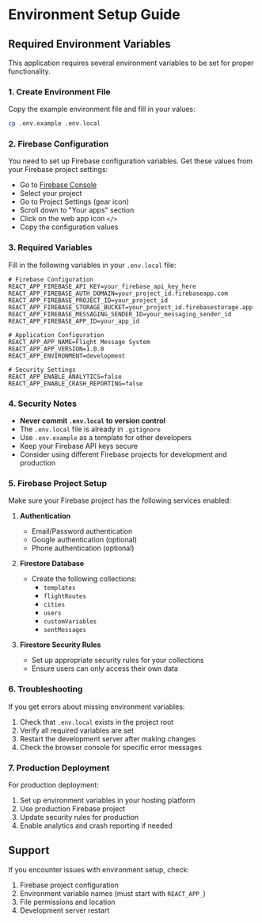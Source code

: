 # Environment Setup Guide

## Required Environment Variables

This application requires several environment variables to be set for proper functionality.

### 1. Create Environment File

Copy the example environment file and fill in your values:

```bash
cp .env.example .env.local
```

### 2. Firebase Configuration

You need to set up Firebase configuration variables. Get these values from your Firebase project settings:

- Go to [Firebase Console](https://console.firebase.google.com/)
- Select your project
- Go to Project Settings (gear icon)
- Scroll down to "Your apps" section
- Click on the web app icon `</>`
- Copy the configuration values

### 3. Required Variables

Fill in the following variables in your `.env.local` file:

```env
# Firebase Configuration
REACT_APP_FIREBASE_API_KEY=your_firebase_api_key_here
REACT_APP_FIREBASE_AUTH_DOMAIN=your_project_id.firebaseapp.com
REACT_APP_FIREBASE_PROJECT_ID=your_project_id
REACT_APP_FIREBASE_STORAGE_BUCKET=your_project_id.firebasestorage.app
REACT_APP_FIREBASE_MESSAGING_SENDER_ID=your_messaging_sender_id
REACT_APP_FIREBASE_APP_ID=your_app_id

# Application Configuration
REACT_APP_APP_NAME=Flight Message System
REACT_APP_APP_VERSION=1.0.0
REACT_APP_ENVIRONMENT=development

# Security Settings
REACT_APP_ENABLE_ANALYTICS=false
REACT_APP_ENABLE_CRASH_REPORTING=false
```

### 4. Security Notes

- **Never commit `.env.local` to version control**
- The `.env.local` file is already in `.gitignore`
- Use `.env.example` as a template for other developers
- Keep your Firebase API keys secure
- Consider using different Firebase projects for development and production

### 5. Firebase Project Setup

Make sure your Firebase project has the following services enabled:

1. **Authentication**
   - Email/Password authentication
   - Google authentication (optional)
   - Phone authentication (optional)

2. **Firestore Database**
   - Create the following collections:
     - `templates`
     - `flightRoutes`
     - `cities`
     - `users`
     - `customVariables`
     - `sentMessages`

3. **Firestore Security Rules**
   - Set up appropriate security rules for your collections
   - Ensure users can only access their own data

### 6. Troubleshooting

If you get errors about missing environment variables:

1. Check that `.env.local` exists in the project root
2. Verify all required variables are set
3. Restart the development server after making changes
4. Check the browser console for specific error messages

### 7. Production Deployment

For production deployment:

1. Set up environment variables in your hosting platform
2. Use production Firebase project
3. Update security rules for production
4. Enable analytics and crash reporting if needed

## Support

If you encounter issues with environment setup, check:

1. Firebase project configuration
2. Environment variable names (must start with `REACT_APP_`)
3. File permissions and location
4. Development server restart
